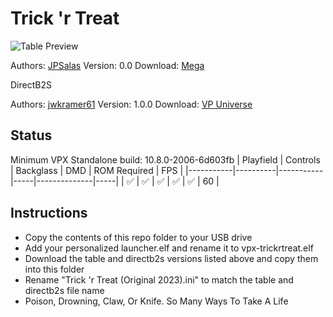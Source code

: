 # Trick 'r Treat

![Table Preview](https://i.ytimg.com/vi/XdCv7q0uk7E/maxresdefault.jpg)

Authors: [JPSalas](https://www.vpforums.org/index.php?showuser=277)
Version: 0.0
Download: [Mega](https://mega.nz/file/fsxVRaoD#5Oc7N0oRxNhkDOTl-kTlx_ByvdJUkMSjp83SYZLwPcg)

DirectB2S

Authors: [jwkramer61](https://vpuniverse.com/profile/46356-jwkramer61/)
Version: 1.0.0
Download: [VP Universe](https://vpuniverse.com/files/file/16456-trick-r-treat-3-screen-b2s/)

## Status 

Minimum VPX Standalone build: 10.8.0-2006-6d603fb
| Playfield | Controls | Backglass | DMD | ROM Required | FPS | 
|-----------|----------|-----------|-----|--------------|-----|
| :white_check_mark: | :white_check_mark: | :white_check_mark: | :white_check_mark: | :white_check_mark: | 60 |

## Instructions

- Copy the contents of this repo folder to your USB drive
- Add your personalized launcher.elf and rename it to vpx-trickrtreat.elf
- Download the table and directb2s versions listed above and copy them into this folder
- Rename "Trick 'r Treat (Original 2023).ini" to match the table and directb2s file name
- Poison, Drowning, Claw, Or Knife. So Many Ways To Take A Life